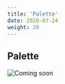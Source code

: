 ```yaml
---
title: 'Palette'
date: 2020-07-24
weight: 20
---
```


## Palette

![Coming soon](/img/coming-soon.png)
